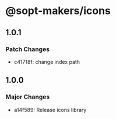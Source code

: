# @sopt-makers/icons

## 1.0.1

### Patch Changes

- c41718f: change index path

## 1.0.0

### Major Changes

- a14f589: Release icons library
